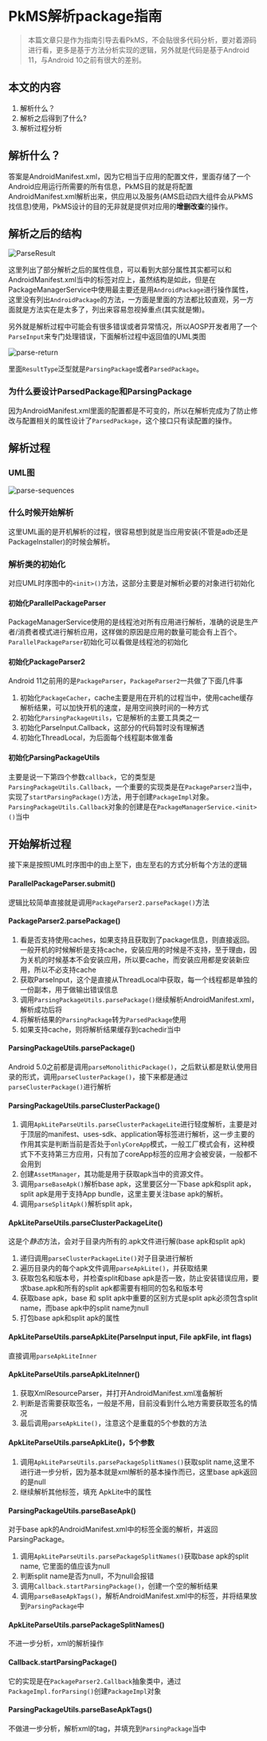 # PkMS解析package指南

> 本篇文章只是作为指南引导去看PkMS，不会贴很多代码分析，要对着源码进行看，更多是基于方法分析实现的逻辑，另外就是代码是基于Android 11，与Android 10之前有很大的差别。

## 本文的内容

1. 解析什么？
2. 解析之后得到了什么?
3. 解析过程分析

## 解析什么？

答案是AndroidManifest.xml，因为它相当于应用的配置文件，里面存储了一个Android应用运行所需要的所有信息，PkMS目的就是将配置AndroidManifest.xml解析出来，供应用以及服务(AMS启动四大组件会从PkMS找信息)使用，PkMS设计的目的无非就是提供对应用的**增删改查**的操作。

## 解析之后的结构

![ParseResult](./parse-result.png)

这里列出了部分解析之后的属性信息，可以看到大部分属性其实都可以和AndroidManifest.xml当中的标签对应上，虽然结构是如此，但是在PackageManagerService中使用最主要还是用`AndroidPackage`进行操作属性，这里没有列出`AndroidPackage`的方法，一方面是里面的方法都比较直观，另一方面就是方法实在是太多了，列出来容易忽视掉重点(其实就是懒)。

另外就是解析过程中可能会有很多错误或者异常情况，所以AOSP开发者用了一个`ParseInput`来专门处理错误，下面解析过程中返回值的UML类图

![parse-return](./parse-type.png)

里面`ResultType`泛型就是`ParsingPackage`或者`ParsedPackage`。

### 为什么要设计ParsedPackage和ParsingPackage

因为AndroidManifest.xml里面的配置都是不可变的，所以在解析完成为了防止修改与配置相关的属性设计了`ParsedPackage`，这个接口只有读配置的操作。

## 解析过程

### UML图

![parse-sequences](./parse-sequences.png)

### 什么时候开始解析

这里UML画的是开机解析的过程，很容易想到就是当应用安装(不管是adb还是PackageInstaller)的时候会解析。

### 解析类的初始化

对应UML时序图中的`<init>()`方法，这部分主要是对解析必要的对象进行初始化

#### 初始化ParallelPackageParser

PackageManagerService使用的是线程池对所有应用进行解析，准确的说是生产者/消费者模式进行解析应用，这样做的原因是应用的数量可能会有上百个。`ParallelPackageParser`初始化可以看做是线程池的初始化

#### 初始化PackageParser2

Android 11之前用的是`PackageParser`，`PackageParser2`一共做了下面几件事

1. 初始化`PackageCacher`，cache主要是用在开机的过程当中，使用cache缓存解析结果，可以加快开机的速度，是用空间换时间的一种方式
2. 初始化`ParsingPackageUtils`，它是解析的主要工具类之一
3. 初始化ParseInput.Callback，这部分的代码暂时没有理解透
4. 初始化ThreadLocal，为后面每个线程副本做准备

#### 初始化ParsingPackageUtils

主要是说一下第四个参数`callback`，它的类型是`ParsingPackageUtils.Callback`，一个重要的实现类是在`PackageParser2`当中，实现了`startParsingPackage()`方法，用于创建`PackageImpl`对象。`ParsingPackageUtils.Callback`对象的创建是在`PackageManagerService.<init>()`当中

## 开始解析过程

接下来是按照UML时序图中的由上至下，由左至右的方式分析每个方法的逻辑

#### ParallelPackageParser.submit()

逻辑比较简单直接就是调用`PackageParser2.parsePackage()`方法

#### PackageParser2.parsePackage()

1. 看是否支持使用caches，如果支持且获取到了package信息，则直接返回。一般开机的时候解析是支持cache，安装应用的时候是不支持，至于理由，因为关机的时候基本不会安装应用，所以要cache，而安装应用都是安装新应用，所以不必支持cache
2. 获取ParseInput，这个是直接从ThreadLocal中获取，每一个线程都是单独的一份副本，用于做输出错误信息
3. 调用`ParsingPackageUtils.parsePackage()`继续解析AndroidManifest.xml，解析成功后将
4. 将解析结果的`ParsingPackage`转为`ParsedPackage`使用
5. 如果支持cache，则将解析结果缓存到cachedir当中

#### ParsingPackageUtils.parsePackage()

Android 5.0之前都是调用`parseMonolithicPackage()`，之后默认都是默认使用目录的形式，调用`parseClusterPackage()`，接下来都是通过`parseClusterPackage()`进行解析

#### ParsingPackageUtils.parseClusterPackage()

1. 调用`ApkLiteParseUtils.parseClusterPackageLite`进行轻度解析，主要是对于顶层的manifest、uses-sdk、application等标签进行解析，这一步主要的作用其实是判断当前是否处于`onlyCoreApp`模式，一般工厂模式会有，这种模式下不支持第三方应用，只有加了coreApp标签的应用才会被安装，一般都不会用到
2. 创建`AssetManager`，其功能是用于获取apk当中的资源文件。
3. 调用`parseBaseApk()`解析base apk，这里要区分一下base apk和split apk，split apk是用于支持App bundle，这里主要关注base apk的解析。
4. 调用`parseSplitApk()`解析split apk，

#### ApkLiteParseUtils.parseClusterPackageLite()

这是个*静态*方法，会对于目录内所有的.apk文件进行解(base apk和split apk)

1. 递归调用`parseClusterPackageLite()`对子目录进行解析
2. 遍历目录内的每个apk文件调用`parseApkLite()`，并获取结果
3. 获取包名和版本号，并检查split和base apk是否一致，防止安装错误应用，要求base.apk和所有的split apk都需要有相同的包名和版本号
4. 获取base apk，base 和 split apk中重要的区别方式是split apk必须包含split name，而base apk中的split name为null
5. 打包base apk和split apk的属性

#### ApkLiteParseUtils.parseApkLite(ParseInput input, File apkFile, int flags) 

直接调用`parseApkLiteInner`

#### ApkLiteParseUtils.parseApkLiteInner()

1. 获取XmlResourceParser，并打开AndroidManifest.xml准备解析
2. 判断是否需要获取签名，一般是不用，目前没看到什么地方需要获取签名的情况
3. 最后调用`parseApkLite()`，注意这个是重载的5个参数的方法

#### ApkLiteParseUtils.parseApkLite()，5个参数

1. 调用`ApkLiteParseUtils.parsePackageSplitNames()`获取split name,这里不进行进一步分析，因为基本就是xml解析的基本操作而已，这里base apk返回的是null
2. 继续解析其他标签，填充 ApkLite中的属性

#### ParsingPackageUtils.parseBaseApk()

对于base apk的AndroidManifest.xml中的标签全面的解析，并返回ParsingPackage。

1. 调用`ApkLiteParseUtils.parsePackageSplitNames()`获取base apk的split name, 它里面的值应该为null
2. 判断split name是否为null，不为null会报错
3. 调用`Callback.startParsingPackage()`，创建一个空的解析结果
4. 调用`parseBaseApkTags()`，解析AndroidManifest.xml中的标签，并将结果放到`ParsingPackage`中

#### ApkLiteParseUtils.parsePackageSplitNames()

不进一步分析，xml的解析操作

#### Callback.startParsingPackage()

它的实现是在`PackageParser2.Callback`抽象类中，通过`PackageImpl.forParsing()`创建`PackageImpl`对象

#### ParsingPackageUtils.parseBaseApkTags()

不做进一步分析，解析xml的tag，并填充到`ParsingPackage`当中

